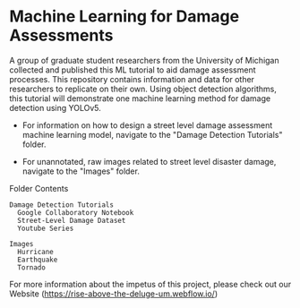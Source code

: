# Machine Learning for Damage Assessments
A group of graduate student researchers from the University of Michigan collected and published this ML tutorial to aid damage assessment processes. This repository contains information and data for other researchers to replicate on their own. Using object detection algorithms, this tutorial will demonstrate one machine learning method for damage detection using YOLOv5.  

- For information on how to design a street level damage assessment machine learning model, navigate to the "Damage Detection Tutorials" folder.

- For unannotated, raw images related to street level disaster damage, navigate to the "Images" folder.

Folder Contents 

	Damage Detection Tutorials
      Google Collaboratory Notebook
      Street-Level Damage Dataset
      Youtube Series

	Images
      Hurricane
      Earthquake
      Tornado


For more information about the impetus of this project, please check out our Website (https://rise-above-the-deluge-um.webflow.io/)
